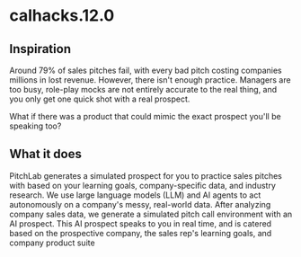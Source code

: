 # calhacks.12.0
## Inspiration
Around 79% of sales pitches fail, with every bad pitch costing companies millions in lost revenue. However, there isn't enough practice. Managers are too busy, role-play mocks are not entirely accurate to the real thing, and you only get one quick shot with a real prospect.

What if there was a product that could mimic the exact prospect you'll be speaking too?

## What it does
PitchLab generates a simulated prospect for you to practice sales pitches with based on your learning goals, company-specific data, and industry research. We use large language models (LLM) and AI agents to act autonomously on a company's messy, real-world data. After analyzing company sales data, we generate a simulated pitch call environment with an AI prospect. This AI prospect speaks to you in real time, and is catered based on the prospective company, the sales rep's learning goals, and company product suite
